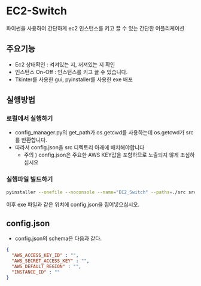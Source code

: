# EC2-Switch

파이썬을 사용하여 간단하게 ec2 인스턴스를 키고 끌 수 있는 간단한 어플리케이션 

## 주요기능
- Ec2 상태확인 : 켜져있는 지, 꺼져있는 지 확인
- 인스턴스 On-Off : 인스턴스를 키고 끌 수 있습니다.
- Tkinter를 사용한 gui, pyinstaller를 사용한 exe 배포 

## 실행방법
### 로컬에서 실행하기
- config_manager.py의 get_path가 os.getcwd를 사용하는데 os.getcwd가 src를 반환합니다.
- 따라서 config.json을 src 디렉토리 아래에 배치해야합니다
  - 주의 ) config.json은 주요한 AWS KEY값을 포함하므로 노출되지 않게 조심하십시오
### 실행파일 빌드하기
```bash
pyinstaller --onefile --noconsole --name="EC2_Switch" --paths=./src src/main.py
```
이후 exe 파일과 같은 위치에 config.json을 집어넣으십시오.

## config.json
- config.json의 schema은 다음과 같다. 

```json
{
  "AWS_ACCESS_KEY_ID" : "",
  "AWS_SECRET_ACCESS_KEY" : "",
  "AWS_DEFAULT_REGION" : "",
  "INSTANCE_ID" : ""
}
```
